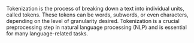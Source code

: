 Tokenization is the process of breaking down a text into individual units, called tokens. These tokens can be words, subwords, or even characters, depending on the level of granularity desired. Tokenization is a crucial preprocessing step in natural language processing (NLP) and is essential for many language-related tasks.
